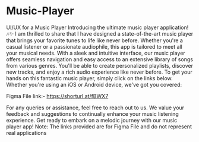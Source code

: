 # Music-Player
UI/UX for a Music Player
Introducing the ultimate music player application! 🎶✨
I am thrilled to share that I have designed a state-of-the-art music player that brings your
favorite tunes to life like never before. Whether you're a casual listener or a passionate audiophile,
this app is tailored to meet all your musical needs.
With a sleek and intuitive interface, our music player offers seamless navigation and easy access to
an extensive library of songs from various genres. You'll be able to create personalized playlists,
discover new tracks, and enjoy a rich audio experience like never before.
To get your hands on this fantastic music player, simply click on the links below. Whether you're
using an iOS or Android device, we've got you covered:

Figma File link:- https://shorturl.at/fBWX7

For any queries or assistance, feel free to reach out to us. We value your feedback and suggestions
to continually enhance your music listening experience. Get ready to embark on a melodic journey
with our music player app!
Note: The links provided are for Figma File and do not represent real applications
